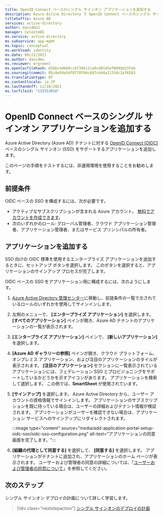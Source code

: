 ```yaml
---
title: OpenID Connect ベースのシングル サインオン アプリケーションを追加する
description: Azure Active Directory で OpenID Connect ベースのシングル サインオン アプリケーションを追加する方法について説明します。
titleSuffix: Azure AD
services: active-directory
author: davidmu1
manager: CelesteDG
ms.service: active-directory
ms.subservice: app-mgmt
ms.topic: conceptual
ms.workload: identity
ms.date: 09/22/2021
ms.author: davidmu
ms.reviewer: ergreenl
ms.openlocfilehash: 02bbc4d6b0cc6f346111a8cd0145ef099dd33feb
ms.sourcegitcommit: 05c8e50a5df87707b6c687c6d4a2133dc1af6583
ms.translationtype: HT
ms.contentlocale: ja-JP
ms.lasthandoff: 11/16/2021
ms.locfileid: "132552016"
---
```

# <a name="add-an-openid-connect-based-single-sign-on-application"></a>OpenID Connect ベースのシングル サインオン アプリケーションを追加する

Azure Active Directory (Azure AD) テナントに対する [OpenID Connect (OIDC)](../develop/active-directory-v2-protocols.md) ベースのシングル サインオン (SSO) をサポートするアプリケーションを追加します。

このページの手順をテストするには、非運用環境を使用することをお勧めします。

## <a name="prerequisites"></a>前提条件

OIDC ベースの SSO を構成するには、次が必要です。

- アクティブなサブスクリプションが含まれる Azure アカウント。 [無料でアカウントを作成できます](https://azure.microsoft.com/free/?WT.mc_id=A261C142F)。
- 次のいずれかのロール: グローバル管理者、クラウド アプリケーション管理者、アプリケーション管理者、またはサービス プリンシパルの所有者。

## <a name="add-the-application"></a>アプリケーションを追加する

SSO 向けの OIDC 標準を使用するエンタープライズ アプリケーションを追加するときに、セットアップ ボタンを選択します。 このボタンを選択すると、アプリケーションのサインアップ プロセスが完了します。

OIDC ベースの SSO をアプリケーション用に構成するには、次のようにします。

1. [Azure Active Directory 管理センター](https://aad.portal.azure.com)に移動し、前提条件の一覧で示されているロールのいずれかを使用してサインインします。
1. 左側のメニューで、 **[エンタープライズ アプリケーション]** を選択します。 **[すべてのアプリケーション]** ペインが開き、Azure AD テナントのアプリケーションの一覧が表示されます。 
1. **[エンタープライズ アプリケーション]** ペインで、 **[新しいアプリケーション]** を選択します。
1. **[Azure AD ギャラリーの参照]** ペインが開き、クラウド プラットフォーム、オンプレミス アプリケーション、および注目のアプリケーションのタイルが表示されます。 **[注目のアプリケーション]** セクションに一覧表示されているアプリケーションには、フェデレーション SSO とプロビジョニングをサポートしているかどうかを示すアイコンがあります。 アプリケーションを検索して選択します。 この例では、**SmartSheet** が使用されています。
1. **[サインアップ]** を選択します。 Azure Active Directory から、ユーザー アカウントの資格情報でサインインします。 アプリケーションのサブスクリプションを既に持っている場合は、ユーザーの詳細およびテナント情報が検証されます。 アプリケーションがユーザーを確認できない場合は、アプリケーション サービスへのサインアップにリダイレクトされます。

    :::image type="content" source="media/add-application-portal-setup-oidc-sso/oidc-sso-configuration.png" alt-text="アプリケーションの同意画面を完了します。":::

1. **[組織の代理として同意する]** を選択して、 **[同意する]** を選択します。 アプリケーションがテナントに追加され、アプリケーションのホーム ページが表示されます。 ユーザーおよび管理者の同意の詳細については、「[ユーザーおよび管理者の同意について](../develop/howto-convert-app-to-be-multi-tenant.md#understand-user-and-admin-consent)」を参照してください。

## <a name="next-steps"></a>次のステップ

シングル サインオン デプロイの計画について詳しく学習します。
> [!div class="nextstepaction"]
> [シングル サインオンのデプロイの計画](plan-sso-deployment.md)
